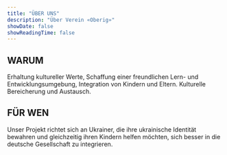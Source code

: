 ```yaml
---
title: "ÜBER UNS"
description: "Über Verein «Oberig»"
showDate: false
showReadingTime: false
---
```


## WARUM

Erhaltung kultureller Werte, Schaffung einer freundlichen Lern- und Entwicklungsumgebung, Integration von Kindern und Eltern. Kulturelle Bereicherung und Austausch.

## FÜR WEN

Unser Projekt richtet sich an Ukrainer, die ihre ukrainische Identität bewahren und gleichzeitig ihren Kindern helfen möchten, sich besser in die deutsche Gesellschaft zu integrieren.

